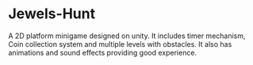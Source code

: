 # Jewels-Hunt
A 2D platform minigame designed on unity. It includes timer mechanism, Coin collection system and multiple levels with obstacles. It also has animations and sound effects providing good experience.
